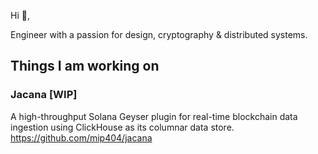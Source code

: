 Hi 👋,

Engineer with a passion for design, cryptography & distributed systems.

## Things I am working on
### Jacana [WIP]

A high-throughput Solana Geyser plugin for real-time blockchain data ingestion using ClickHouse as its columnar data store. https://github.com/mip404/jacana

